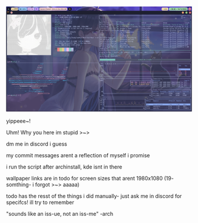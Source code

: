 ![screenshot](screenshot!)

yippeee~! 

Uhm! Why you here im stupid >~>

dm me in discord i guess

my commit messages arent a reflection of myself i promise

i run the script after archinstall, kde isnt in there

wallpaper links are in todo for screen sizes that arent 1980x1080 (19- somthing- i forgot >~> aaaaa)

todo has the resst of the things i did manually- just ask me in discord for specifcs! ill try to remember

"sounds like an iss-ue, not an iss-me"
-arch
